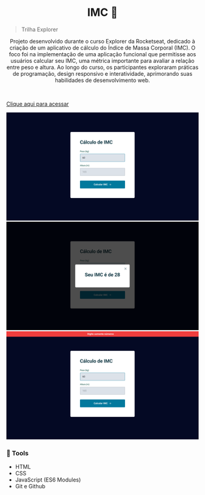 <h1 align="center">IMC 🧮 </h1>

> Trilha Explorer 

<p align="center">
Projeto desenvolvido durante o curso Explorer da Rocketseat, dedicado à criação de um aplicativo de cálculo do Índice de Massa Corporal (IMC). O foco foi na implementação de uma aplicação funcional que permitisse aos usuários calcular seu IMC, uma métrica importante para avaliar a relação entre peso e altura. Ao longo do curso, os participantes exploraram práticas de programação, design responsivo e interatividade, aprimorando suas habilidades de desenvolvimento web.
</p>
<br>

[Clique aqui para acessar](https://lubernardino.github.io/IMC/)

![Descrição da imagem](figma/preview.png)
![Descrição da imagem](figma/modal.png)
![Descrição da imagem](figma/screen-error.png)

### 🧪 Tools

- HTML
- CSS
- JavaScript (ES6 Modules)
- Git e Github